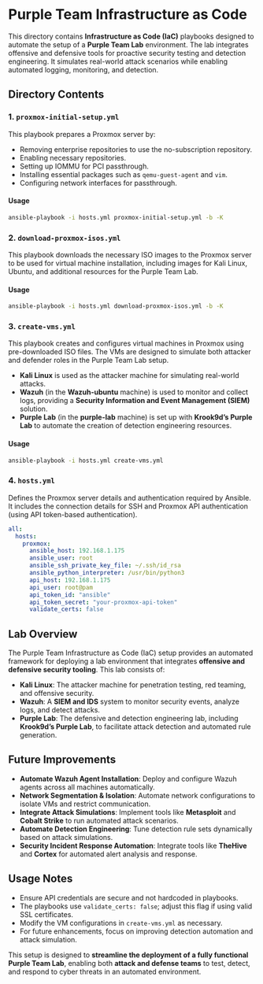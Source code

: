 # Purple Team Infrastructure as Code

This directory contains **Infrastructure as Code (IaC)** playbooks designed to automate the setup of a **Purple Team Lab** environment. The lab integrates offensive and defensive tools for proactive security testing and detection engineering. It simulates real-world attack scenarios while enabling automated logging, monitoring, and detection.

## Directory Contents

### 1. `proxmox-initial-setup.yml`
This playbook prepares a Proxmox server by:
- Removing enterprise repositories to use the no-subscription repository.
- Enabling necessary repositories.
- Setting up IOMMU for PCI passthrough.
- Installing essential packages such as `qemu-guest-agent` and `vim`.
- Configuring network interfaces for passthrough.

#### **Usage**
```bash
ansible-playbook -i hosts.yml proxmox-initial-setup.yml -b -K
```

### 2. `download-proxmox-isos.yml`
This playbook downloads the necessary ISO images to the Proxmox server to be used for virtual machine installation, including images for Kali Linux, Ubuntu, and additional resources for the Purple Team Lab.

#### **Usage**
```bash
ansible-playbook -i hosts.yml download-proxmox-isos.yml -b -K
```

### 3. `create-vms.yml`
This playbook creates and configures virtual machines in Proxmox using pre-downloaded ISO files. The VMs are designed to simulate both attacker and defender roles in the Purple Team Lab setup.

- **Kali Linux** is used as the attacker machine for simulating real-world attacks.
- **Wazuh** (in the **Wazuh-ubuntu** machine) is used to monitor and collect logs, providing a **Security Information and Event Management (SIEM)** solution.
- **Purple Lab** (in the **purple-lab** machine) is set up with **Krook9d’s Purple Lab** to automate the creation of detection engineering resources.

#### **Usage**
```bash
ansible-playbook -i hosts.yml create-vms.yml
```

### 4. `hosts.yml`
Defines the Proxmox server details and authentication required by Ansible. It includes the connection details for SSH and Proxmox API authentication (using API token-based authentication).

```yaml
all:
  hosts:
    proxmox:
      ansible_host: 192.168.1.175
      ansible_user: root
      ansible_ssh_private_key_file: ~/.ssh/id_rsa
      ansible_python_interpreter: /usr/bin/python3
      api_host: 192.168.1.175
      api_user: root@pam
      api_token_id: "ansible"
      api_token_secret: "your-proxmox-api-token"
      validate_certs: false
```

## **Lab Overview**
The Purple Team Infrastructure as Code (IaC) setup provides an automated framework for deploying a lab environment that integrates **offensive and defensive security tooling**. This lab consists of:

- **Kali Linux**: The attacker machine for penetration testing, red teaming, and offensive security.
- **Wazuh**: A **SIEM and IDS** system to monitor security events, analyze logs, and detect attacks.
- **Purple Lab**: The defensive and detection engineering lab, including **Krook9d’s Purple Lab**, to facilitate attack detection and automated rule generation.

## **Future Improvements**
- **Automate Wazuh Agent Installation**: Deploy and configure Wazuh agents across all machines automatically.
- **Network Segmentation & Isolation**: Automate network configurations to isolate VMs and restrict communication.
- **Integrate Attack Simulations**: Implement tools like **Metasploit** and **Cobalt Strike** to run automated attack scenarios.
- **Automate Detection Engineering**: Tune detection rule sets dynamically based on attack simulations.
- **Security Incident Response Automation**: Integrate tools like **TheHive** and **Cortex** for automated alert analysis and response.

## **Usage Notes**
- Ensure API credentials are secure and not hardcoded in playbooks.
- The playbooks use `validate_certs: false`; adjust this flag if using valid SSL certificates.
- Modify the VM configurations in `create-vms.yml` as necessary.
- For future enhancements, focus on improving detection automation and attack simulation.

This setup is designed to **streamline the deployment of a fully functional Purple Team Lab**, enabling both **attack and defense teams** to test, detect, and respond to cyber threats in an automated environment.

